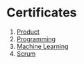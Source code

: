 # Certificates

1. [Product](product)
1. [Programming](programming)
1. [Machine Learning](machine-learning)
1. [Scrum](scrum)